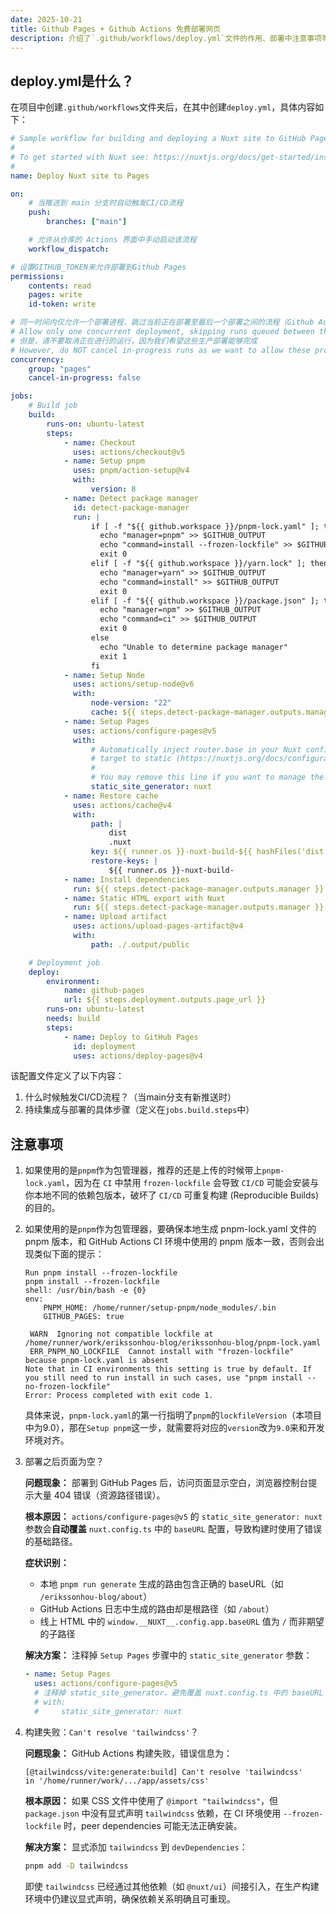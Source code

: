 ```yaml
---
date: 2025-10-21
title: Github Pages + Github Actions 免费部署网页
description: 介绍了`.github/workflows/deploy.yml`文件的作用、部署中注意事项等
---
```


## deploy.yml是什么？

在项目中创建`.github/workflows`文件夹后，在其中创建`deploy.yml`，具体内容如下：

```yml
# Sample workflow for building and deploying a Nuxt site to GitHub Pages
#
# To get started with Nuxt see: https://nuxtjs.org/docs/get-started/installation
#
name: Deploy Nuxt site to Pages

on:
    # 当推送到 main 分支时自动触发CI/CD流程
    push:
        branches: ["main"]

    # 允许从仓库的 Actions 界面中手动启动该流程
    workflow_dispatch:

# 设置GITHUB_TOKEN来允许部署到Github Pages
permissions:
    contents: read
    pages: write
    id-token: write

# 同一时间内仅允许一个部署进程，跳过当前正在部署至最后一个部署之间的流程（Github Actions中将一个 run 作为一个CI/CD流程的单位）
# Allow only one concurrent deployment, skipping runs queued between the run in-progress and latest queued.
# 但是，请不要取消正在进行的运行，因为我们希望这些生产部署能够完成
# However, do NOT cancel in-progress runs as we want to allow these production deployments to complete.
concurrency:
    group: "pages"
    cancel-in-progress: false

jobs:
    # Build job
    build:
        runs-on: ubuntu-latest
        steps:
            - name: Checkout
              uses: actions/checkout@v5
            - name: Setup pnpm
              uses: pnpm/action-setup@v4
              with:
                  version: 8
            - name: Detect package manager
              id: detect-package-manager
              run: |
                  if [ -f "${{ github.workspace }}/pnpm-lock.yaml" ]; then
                    echo "manager=pnpm" >> $GITHUB_OUTPUT
                    echo "command=install --frozen-lockfile" >> $GITHUB_OUTPUT
                    exit 0
                  elif [ -f "${{ github.workspace }}/yarn.lock" ]; then
                    echo "manager=yarn" >> $GITHUB_OUTPUT
                    echo "command=install" >> $GITHUB_OUTPUT
                    exit 0
                  elif [ -f "${{ github.workspace }}/package.json" ]; then
                    echo "manager=npm" >> $GITHUB_OUTPUT
                    echo "command=ci" >> $GITHUB_OUTPUT
                    exit 0
                  else
                    echo "Unable to determine package manager"
                    exit 1
                  fi
            - name: Setup Node
              uses: actions/setup-node@v6
              with:
                  node-version: "22"
                  cache: ${{ steps.detect-package-manager.outputs.manager }}
            - name: Setup Pages
              uses: actions/configure-pages@v5
              with:
                  # Automatically inject router.base in your Nuxt configuration file and set
                  # target to static (https://nuxtjs.org/docs/configuration-glossary/configuration-target/).
                  #
                  # You may remove this line if you want to manage the configuration yourself.
                  static_site_generator: nuxt
            - name: Restore cache
              uses: actions/cache@v4
              with:
                  path: |
                      dist
                      .nuxt
                  key: ${{ runner.os }}-nuxt-build-${{ hashFiles('dist') }}
                  restore-keys: |
                      ${{ runner.os }}-nuxt-build-
            - name: Install dependencies
              run: ${{ steps.detect-package-manager.outputs.manager }} install --no-frozen-lockfile
            - name: Static HTML export with Nuxt
              run: ${{ steps.detect-package-manager.outputs.manager }} run generate
            - name: Upload artifact
              uses: actions/upload-pages-artifact@v4
              with:
                  path: ./.output/public

    # Deployment job
    deploy:
        environment:
            name: github-pages
            url: ${{ steps.deployment.outputs.page_url }}
        runs-on: ubuntu-latest
        needs: build
        steps:
            - name: Deploy to GitHub Pages
              id: deployment
              uses: actions/deploy-pages@v4
```

该配置文件定义了以下内容：

1. 什么时候触发CI/CD流程？（当main分支有新推送时）
2. 持续集成与部署的具体步骤（定义在`jobs.build.steps`中）

## 注意事项

1. 如果使用的是`pnpm`作为包管理器，推荐的还是上传的时候带上`pnpm-lock.yaml`，因为在 `CI` 中禁用 `frozen-lockfile` 会导致 `CI/CD` 可能会安装与你本地不同的依赖包版本，破坏了 `CI/CD` 可重复构建 (Reproducible Builds) 的目的。

2. 如果使用的是`pnpm`作为包管理器，要确保本地生成 pnpm-lock.yaml 文件的 pnpm 版本，和 GitHub Actions CI 环境中使用的 pnpm 版本一致，否则会出现类似下面的提示：

    ```shell
    Run pnpm install --frozen-lockfile
    pnpm install --frozen-lockfile
    shell: /usr/bin/bash -e {0}
    env:
        PNPM_HOME: /home/runner/setup-pnpm/node_modules/.bin
        GITHUB_PAGES: true
    
     WARN  Ignoring not compatible lockfile at /home/runner/work/erikssonhou-blog/erikssonhou-blog/pnpm-lock.yaml
     ERR_PNPM_NO_LOCKFILE  Cannot install with "frozen-lockfile" because pnpm-lock.yaml is absent
    Note that in CI environments this setting is true by default. If you still need to run install in such cases, use "pnpm install --no-frozen-lockfile"
    Error: Process completed with exit code 1.
    ```

    具体来说，`pnpm-lock.yaml`的第一行指明了`pnpm`的`lockfileVersion`（本项目中为9.0），那在`Setup pnpm`这一步，就需要将对应的`version`改为`9.0`来和开发环境对齐。

3. 部署之后页面为空？

    **问题现象：** 部署到 GitHub Pages 后，访问页面显示空白，浏览器控制台提示大量 404 错误（资源路径错误）。

    **根本原因：** `actions/configure-pages@v5` 的 `static_site_generator: nuxt` 参数会**自动覆盖** `nuxt.config.ts` 中的 `baseURL` 配置，导致构建时使用了错误的基础路径。

    **症状识别：**
    - 本地 `pnpm run generate` 生成的路由包含正确的 baseURL（如 `/erikssonhou-blog/about`）
    - GitHub Actions 日志中生成的路由却是根路径（如 `/about`）
    - 线上 HTML 中的 `window.__NUXT__.config.app.baseURL` 值为 `/` 而非期望的子路径

    **解决方案：** 注释掉 `Setup Pages` 步骤中的 `static_site_generator` 参数：

    ```yml
    - name: Setup Pages
      uses: actions/configure-pages@v5
      # 注释掉 static_site_generator，避免覆盖 nuxt.config.ts 中的 baseURL 配置
      # with:
      #     static_site_generator: nuxt
    ```

4. 构建失败：`Can't resolve 'tailwindcss'`？

    **问题现象：** GitHub Actions 构建失败，错误信息为：

    ```text
    [@tailwindcss/vite:generate:build] Can't resolve 'tailwindcss'
    in '/home/runner/work/.../app/assets/css'
    ```

    **根本原因：** 如果 CSS 文件中使用了 `@import "tailwindcss"`，但 `package.json` 中没有显式声明 `tailwindcss` 依赖，在 CI 环境使用 `--frozen-lockfile` 时，peer dependencies 可能无法正确安装。

    **解决方案：** 显式添加 `tailwindcss` 到 `devDependencies`：

    ```bash
    pnpm add -D tailwindcss
    ```

    即使 `tailwindcss` 已经通过其他依赖（如 `@nuxt/ui`）间接引入，在生产构建环境中仍建议显式声明，确保依赖关系明确且可重现。
